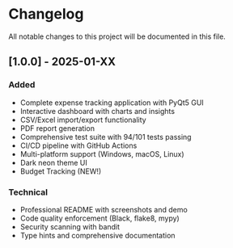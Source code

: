 ﻿# Changelog

All notable changes to this project will be documented in this file.

## [1.0.0] - 2025-01-XX

### Added
- Complete expense tracking application with PyQt5 GUI
- Interactive dashboard with charts and insights
- CSV/Excel import/export functionality
- PDF report generation
- Comprehensive test suite with 94/101 tests passing
- CI/CD pipeline with GitHub Actions
- Multi-platform support (Windows, macOS, Linux)
- Dark neon theme UI
- Budget Tracking (NEW!)

### Technical
- Professional README with screenshots and demo
- Code quality enforcement (Black, flake8, mypy)
- Security scanning with bandit
- Type hints and comprehensive documentation
